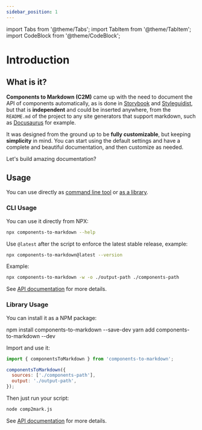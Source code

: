 ```yaml
---
sidebar_position: 1
---
```


import Tabs from '@theme/Tabs';
import TabItem from '@theme/TabItem';
import CodeBlock from '@theme/CodeBlock';

# Introduction

## What is it?

**Components to Markdown (C2M)** came up with the need to document the API of components automatically, as is done in [Storybook](https://storybook.js.org/) and [Styleguidist](https://react-styleguidist.js.org/), but that is **independent** and could be inserted anywhere, from the `README.md` of the project to any site generators that support markdown, such as [Docusaurus](https://docusaurus.io/) for example.

It was designed from the ground up to be **fully customizable**, but keeping **simplicity** in mind. You can start using the default settings and have a complete and beautiful documentation, and then customize as needed.

Let's build amazing documentation?

## Usage

You can use directly as [command line tool](#cli-usage) or [as a library](#library-usage).

### CLI Usage

You can use it directly from NPX:

```bash
npx components-to-markdown --help
```

Use `@latest` after the script to enforce the latest stable release, example:

```bash
npx components-to-markdown@latest --version
```

Example:

```bash
npx components-to-markdown -w -o ./output-path ./components-path
```

See [API documentation](/docs/api/cli) for more details.

### Library Usage

You can install it as a NPM package:

<Tabs>
  <TabItem value="npm" label="npm" default>
    <CodeBlock language="bash">npm install components-to-markdown --save-dev</CodeBlock>
  </TabItem>
  <TabItem value="yarn" label="Yarn">
    <CodeBlock language="bash">yarn add components-to-markdown --dev</CodeBlock>
  </TabItem>
</Tabs>

Import and use it:

```js title="comp2mark.js"
import { componentsToMarkdown } from 'components-to-markdown';

componentsToMarkdown({
  sources: ['./components-path'],
  output: './output-path',
});
```

Then just run your script:

```bash
node comp2mark.js
```

See [API documentation](/docs/api/library) for more details.
